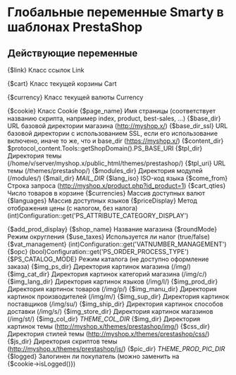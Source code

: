 Глобальные переменные Smarty в шаблонах PrestaShop
============

Действующие переменные
-------

{$link} Класс ссылок Link

{$cart} Класс текущей корзины Cart

{$currency} Класс текущей валюты Сurrency

{$cookie} Класс Сookie
{$page_name} Имя страницы (соответствует названию скрипта, например index, product, best-sales, …)
{$base_dir} URL базовой директории магазина (http://myshop.x/)
{$base_dir_ssl} URL базовой директории c использованием SSL, если его использование включено, иначе то же, что и base_dir (https://myshop.x/)
{$content_dir} $protocol_content.Tools::getShopDomain().PS_BASE_URI
{$tpl_dir} Директория темы (/home/v/server/myshop.x/public_html/themes/prestashop/)
{$tpl_uri} URL темы (/themes/prestashop/) 
{$modules_dir} Директория модулей (/modules/) 
{$mail_dir} _MAIL_DIR_ 
{$lang_iso} ISO-код языка 
{$come_from} Строка запроса (http://myshop.x/product.php?id_product=1) 
{$cart_qties} Число товаров в корзине 
{$currencies} Массив доступных валют
{$languages} Массив доступных языков 
{$priceDisplay} Метод отображения цены (с налогом, без налога) 
(int)Configuration::get('PS_ATTRIBUTE_CATEGORY_DISPLAY')

{$add_prod_display}
{$shop_name} Название магазина 
{$roundMode} Режим округления 
{$use_taxes} Используется ли налог (true/false) 
{$vat_management} (int)Configuration::get('VATNUMBER_MANAGEMENT') 
{$opc} (bool)Configuration::get('PS_ORDER_PROCESS_TYPE') 
{$PS_CATALOG_MODE} Режим каталога (не доступно оформление заказа) 
{$img_ps_dir} Директория картинок магазина (/img/) 
{$img_cat_dir} Директория картинок категорий магазина (/img/с/)
{$img_lang_dir} Директория картинок языков (/img/l/)
{$img_prod_dir} Директория картинок товаров (/img/p/)
{$img_manu_dir} Директория картинок производителей (/img/m/)
{$img_sup_dir} Директория картинок поставщиков (/img/su/)
{$img_ship_dir} Директория картинок способов доставки (/img/s/)
{$img_store_dir} Директория картинок магазинов (/img/st/)
{$img_col_dir} _THEME_COL_DIR_
{$img_dir} Директория картинок темы (http://myshop.x/themes/prestashop/img/)
{$css_dir} Директория стилей темы (http://myshop.x/themes/prestashop/css/)
{$js_dir} Директория скриптов темы (http://myshop.x/themes/prestashop/js/)
{$pic_dir} _THEME_PROD_PIC_DIR_
{$logged} Залогинен ли покупатель (можно заменить на {$cookie→isLogged()})
